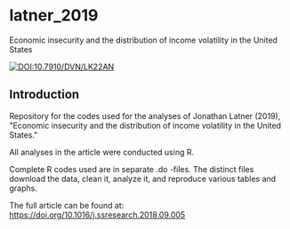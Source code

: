 # latner_2019
Economic insecurity and the distribution of income volatility in the United States

[![DOI:10.7910/DVN/LK22AN](http://img.shields.io/badge/DOI-10.7910/DVN/I8QMVS.425840-B31B1B.svg)](https://doi.org/10.7910/DVN/LK22AN)

## Introduction

Repository for the codes used for the analyses of Jonathan Latner (2019), "Economic insecurity and the distribution of income volatility in the United States."

All analyses in the article were conducted using R. 

Complete R codes used are in separate .do -files.  The distinct files download the data, clean it, analyze it, and reproduce various tables and graphs.

The full article can be found at: https://doi.org/10.1016/j.ssresearch.2018.09.005